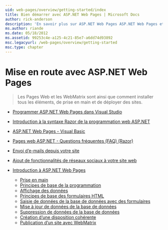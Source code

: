 ```yaml
---
uid: web-pages/overview/getting-started/index
title: Bien démarrer avec ASP.NET Web Pages | Microsoft Docs
author: rick-anderson
description: 'En savoir plus sur ASP.NET Web Pages ASP.NET Web Pages et la nouvelle syntaxe Razor fournissent un moyen rapide, abordable et simple de combiner du code serveur avec HTML t...'
ms.author: riande
ms.date: 05/18/2012
ms.assetid: 99253c4e-a125-4c21-85e7-a6dd74d93892
msc.legacyurl: /web-pages/overview/getting-started
msc.type: chapter
---
```

<a name="getting-started-with-aspnet-web-pages"></a>Mise en route avec ASP.NET Web Pages
====================
> Les Pages Web et les WebMatrix sont ainsi que comment installer tous les éléments, de prise en main et de déployer des sites.


- [Programmer ASP.NET Web Pages dans Visual Studio](program-asp-net-web-pages-in-visual-studio.md)
- [Introduction à la syntaxe Razor de la programmation web ASP.NET](introducing-razor-syntax-c.md)
- [ASP.NET Web Pages - Visual Basic](introducing-razor-syntax-vb.md)
- [Pages web ASP.NET - Questions fréquentes (FAQ) (Razor)](aspnet-web-pages-razor-faq.md)
- [Envoi d’e-mails depuis votre site](11-adding-email-to-your-web-site.md)
- [Ajout de fonctionnalités de réseaux sociaux à votre site web](13-adding-social-networking-to-your-web-site.md)
- [Introduction à ASP.NET Web Pages](introducing-aspnet-web-pages-2/index.md)

    - [Prise en main](introducing-aspnet-web-pages-2/getting-started.md)
    - [Principes de base de la programmation](introducing-aspnet-web-pages-2/intro-to-web-pages-programming.md)
    - [Affichage des données](introducing-aspnet-web-pages-2/displaying-data.md)
    - [Principes de base des formulaires HTML](introducing-aspnet-web-pages-2/form-basics.md)
    - [Saisie de données de la base de données avec des formulaires](introducing-aspnet-web-pages-2/entering-data.md)
    - [Mise à jour de données de la base de données](introducing-aspnet-web-pages-2/updating-data.md)
    - [Suppression de données de la base de données](introducing-aspnet-web-pages-2/deleting-data.md)
    - [Création d’une disposition cohérente](introducing-aspnet-web-pages-2/layouts.md)
    - [Publication d’un site avec WebMatrix](introducing-aspnet-web-pages-2/publishing.md)
